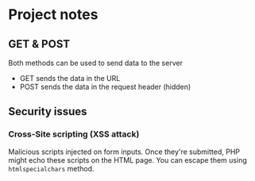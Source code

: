 # Project notes

## GET & POST

Both methods can be used to send data to the server

- GET sends the data in the URL
- POST sends the data in the request header (hidden)

## Security issues

### Cross-Site scripting (XSS attack)

Malicious scripts injected on form inputs. Once they're submitted, PHP might echo these scripts on the HTML page. You can escape them using `htmlspecialchars` method.